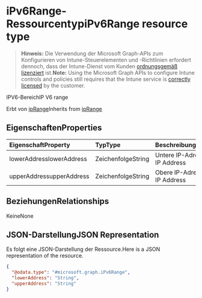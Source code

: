 # <a name="ipv6range-resource-type"></a><span data-ttu-id="215b1-101">iPv6Range-Ressourcentyp</span><span class="sxs-lookup"><span data-stu-id="215b1-101">iPv6Range resource type</span></span>

> <span data-ttu-id="215b1-102">**Hinweis:** Die Verwendung der Microsoft Graph-APIs zum Konfigurieren von Intune-Steuerelementen und -Richtlinien erfordert dennoch, dass der Intune-Dienst vom Kunden [ordnungsgemäß lizenziert](https://go.microsoft.com/fwlink/?linkid=839381) ist.</span><span class="sxs-lookup"><span data-stu-id="215b1-102">**Note:** Using the Microsoft Graph APIs to configure Intune controls and policies still requires that the Intune service is [correctly licensed](https://go.microsoft.com/fwlink/?linkid=839381) by the customer.</span></span>

<span data-ttu-id="215b1-103">IPV6-Bereich</span><span class="sxs-lookup"><span data-stu-id="215b1-103">IP V6 range</span></span>

<span data-ttu-id="215b1-104">Erbt von [ipRange](../resources/intune_mam_iprange.md)</span><span class="sxs-lookup"><span data-stu-id="215b1-104">Inherits from [ipRange](../resources/intune_mam_iprange.md)</span></span>

## <a name="properties"></a><span data-ttu-id="215b1-105">Eigenschaften</span><span class="sxs-lookup"><span data-stu-id="215b1-105">Properties</span></span>
|<span data-ttu-id="215b1-106">Eigenschaft</span><span class="sxs-lookup"><span data-stu-id="215b1-106">Property</span></span>|<span data-ttu-id="215b1-107">Typ</span><span class="sxs-lookup"><span data-stu-id="215b1-107">Type</span></span>|<span data-ttu-id="215b1-108">Beschreibung</span><span class="sxs-lookup"><span data-stu-id="215b1-108">Description</span></span>|
|:---|:---|:---|
|<span data-ttu-id="215b1-109">lowerAddress</span><span class="sxs-lookup"><span data-stu-id="215b1-109">lowerAddress</span></span>|<span data-ttu-id="215b1-110">Zeichenfolge</span><span class="sxs-lookup"><span data-stu-id="215b1-110">String</span></span>|<span data-ttu-id="215b1-111">Untere IP-Adresse</span><span class="sxs-lookup"><span data-stu-id="215b1-111">Lower IP Address</span></span>|
|<span data-ttu-id="215b1-112">upperAddress</span><span class="sxs-lookup"><span data-stu-id="215b1-112">upperAddress</span></span>|<span data-ttu-id="215b1-113">Zeichenfolge</span><span class="sxs-lookup"><span data-stu-id="215b1-113">String</span></span>|<span data-ttu-id="215b1-114">Obere IP-Adresse</span><span class="sxs-lookup"><span data-stu-id="215b1-114">Upper IP Address</span></span>|

## <a name="relationships"></a><span data-ttu-id="215b1-115">Beziehungen</span><span class="sxs-lookup"><span data-stu-id="215b1-115">Relationships</span></span>
<span data-ttu-id="215b1-116">Keine</span><span class="sxs-lookup"><span data-stu-id="215b1-116">None</span></span>
## <a name="json-representation"></a><span data-ttu-id="215b1-117">JSON-Darstellung</span><span class="sxs-lookup"><span data-stu-id="215b1-117">JSON Representation</span></span>
<span data-ttu-id="215b1-118">Es folgt eine JSON-Darstellung der Ressource.</span><span class="sxs-lookup"><span data-stu-id="215b1-118">Here is a JSON representation of the resource.</span></span>
<!-- {
  "blockType": "resource",
  "@odata.type": "microsoft.graph.iPv6Range"
}
-->
``` json
{
  "@odata.type": "#microsoft.graph.iPv6Range",
  "lowerAddress": "String",
  "upperAddress": "String"
}
```



